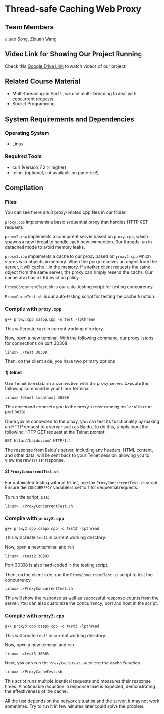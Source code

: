 # Thread-safe Caching Web Proxy

## Team Members
Jiuao Song, Zixuan Wang

## Video Link for Showing Our Project Running
Check this [Google Drive Link](https://drive.google.com/drive/folders/1m5drFtUTbieINoFHoO3eC5wZ2pjtJXzs?usp=sharing) to watch videos of our project!

## Related Course Material
- Multi-threading: in Part II, we use multi-threading to deal with concurrent requests.
- Socket Programming

## System Requirements and Dependencies
### Operating System
- Linux
### Required Tools
- curl (Version 7.2 or higher)
- telnet (optional, not available on pace-ice!)

## Compilation

### Files
You can see there are 3 proxy-related cpp files in our folder. 

`proxy.cpp` implements a basic sequential proxy that handles HTTP GET requests. 

`proxy2.cpp` implements a concurrent server based on `proxy.cpp`, which spawns a new thread to handle each new connection. Our threads run in detached mode to avoid memory leaks. 

`proxy3.cpp` implements a cache to our proxy based on `proxy2.cpp` which stores web objects in memory. When the proxy receives an object from the server, it will cache it in the memory. If another client requests the same object from the same server, the proxy can simply resend the cache. Our cache also has a LRU eviction policy.

`ProxyConcurrentTest.sh` is our auto-testing script for testing concurrency.

`ProxyCacheTest.sh` is our auto-testing script for testing the cache function.

### Compile with `proxy.cpp`
```
g++ proxy.cpp csapp.cpp -o test -lpthread
```

This will create `test` in current working directory. 

Now, open a new terminal. With the following command, our proxy listens for connections on port 30308
```
linux> ./test 30308
```
Then, on the client side, you have two primary options
#### 1) telnet
Use Telnet to establish a connection with the proxy server. Execute the following command in your Linux terminal:
```
linux> telnet localhost 30308
```
This command connects you to the proxy server running on ``localhost`` at port ``30308``.  

Once you're connected to the proxy, you can test its functionality by making an HTTP request to a server such as Baidu. To do this, simply input the following HTTP GET request at the Telnet prompt:
```
GET http://baidu.com/ HTTP/1.1
```
The response from Baidu's server, including any headers, HTML content, and other data, will be sent back to your Telnet session, allowing you to view the raw HTTP response.
#### 2) `ProxyConcurrentTest.sh`
For automated testing without telnet, use the ``ProxyConcurrentTest.sh`` script. Ensure the ``CONCURRENCY`` variable is set to 1 for sequential requests.

To run the script, use:
```
linux> ./ProxyConcurrentTest.sh
```
### Compile with `proxy2.cpp`
```
g++ proxy2.cpp csapp.cpp -o test2 -lpthread
```

This will create `test2` in current working directory.

Now, open a new terminal and run
```
linux> ./test2 30308
```
Port 30308 is also hard-coded in the testing script.

Then, on the client side, run the ``ProxyConcurrentTest.sh`` script to test the concurrency.
```
linux> ./ProxyConcurrentTest.sh
```
This will show the response as well as successful response counts from the server. You can also customize the concurrency, port and host in the script.

### Compile with `proxy3.cpp`

```
g++ proxy3.cpp csapp.cpp -o test3 -lpthread
```

This will create `test3` in current working directory.

Now, open a new terminal and run
```
linux> ./test3 30308
```

Next, you can run the ``ProxyCacheTest.sh`` to test the cache function.
```
linux> ./ProxyCacheTest.sh
```
This script runs multiple identical requests and measures their response times. A noticeable reduction in response time is expected, demonstrating the effectiveness of the cache.

All the test depends on the network situation and the server, it may not work sometimes. Try to run it in few minutes later could solve the problem. 
